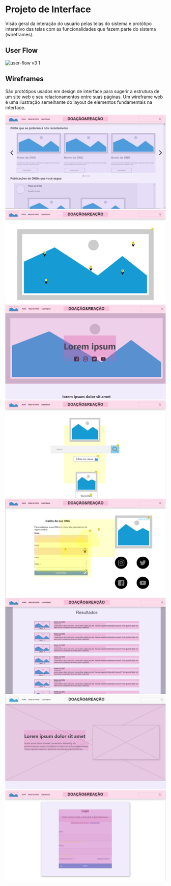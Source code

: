
# Projeto de Interface

Visão geral da interação do usuário pelas telas do sistema e protótipo interativo das telas com as funcionalidades que fazem parte do sistema (wireframes).

## User Flow

![user-flow v3 1](https://github.com/ICEI-PUC-Minas-PMV-SI/pmv-si-2023-2-pe1-t1-doacao-reacao-pmv/assets/141285633/a8a71b83-2573-401f-a3d2-3e3e5802a29d)

## Wireframes

São protótipos usados em design de interface para sugerir a estrutura de um site web e seu relacionamentos entre suas páginas. Um wireframe web é uma ilustração semelhante do layout de elementos fundamentais na interface.

![Wireframe Home Page](img/Wireframe-1.png)
![Wireframe Maps](img/Wireframe-2.png)
![Wireframe Ong Page](img/Wireframe-3.png)
![Wireframe Search Page](img/Wireframe-4.png)
![Wireframe Ong Sign Up Page](img/Wireframe-5.png)
![Wireframe Search Result Page](img/Wireframe-6.png)
![Wireframe Landing Page](img/Wireframe-8.png)
![Wireframe User Sign Up Page](img/Wireframe-9.png)







